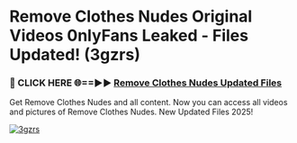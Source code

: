 # Remove Clothes Nudes Original Videos 0nlyFans Leaked - Files Updated! (3gzrs)

<h3>🔴 CLICK HERE 🌐==►► <a href="https://tinyurl.com/4mcuefdz" rel="nofollow">Remove Clothes Nudes Updated Files</a></h3>

Get Remove Clothes Nudes and all content. Now you can access all videos and pictures of Remove Clothes Nudes. New Updated Files 2025!

[![3gzrs](https://i.imgur.com/StAQSOY.gif)](https://tinyurl.com/4mcuefdz)
